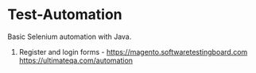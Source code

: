 # Test-Automation
Basic Selenium automation with Java.
1. Register and login forms -
    https://magento.softwaretestingboard.com
    https://ultimateqa.com/automation
      
